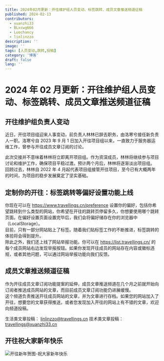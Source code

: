 ```yaml
---
title: 2024年02月更新：开往维护组人员变动、标签跳转、成员文章推送频道征稿
published: 2024-02-13
contributors:
  - xuanzhi33
  - BLxcwg666
  - Luochancy
  - linlinzzo
description: ''
image: ''
tags: [人员变动,跳转,投稿]
category: '博客'
draft: false 
lang: ''
---
```


# 2024 年 02 月更新：开往维护组人员变动、标签跳转、成员文章推送频道征稿

## 开往维护组负责人变动

近日，开往项目组迎来人事变动，前负责人林林已辞去职务，由洛寒兮接任新负责人一职。洛寒兮自 2023 年 9 月 1 日加入开往项目组以来，一直致力于服务器运维工作，曾参与开往成员文章订阅的讨论。  

此次交接并不意味着林林将立即离开项目组。作为资深成员，林林将继续参与项目讨论和维护工作，确保项目平稳过渡。预计两个月后，林林将逐渐淡出项目组。
回顾过去，林林自 2022 年 4 月起代表项目组接管开往项目，至今已有大概两年的时间，为项目的稳步发展奠定了坚实基础。


## 定制你的开往：标签跳转等偏好设置功能上线

你现在可以在 https://www.travellings.cn/preference 设置你的偏好，包括你希望跳转到什么类型的网站，你希望在开往的跳转页停留多久，你想要使用哪个跳转页面。在偏好设置页面设置完毕后，我们会将偏好储存在你的浏览器中（LocalStorage）。  
目前，只有一部分网站贴上了标签。随着我们贴标签工作的不断推进，标签跳转的体验将会得到提升。  
除此之外，我们还上线了网站举报功能。你可以在 https://list.travellings.cn/ 的每个成员网站右边发现举报按钮。如果你发现开往成员的网站存在内容或徽标违规，或者其他问题，可以通过网站举报功能向我们反馈。

## 成员文章推送频道征稿

作为开往成员文章订阅功能提案的延伸，成员文章推送频道在几个月之前就开始向订阅者推送成员网站的文章，而目前成员文章订阅功能仍进展缓慢。  
这个频道负责推送开往成员网站的文章，并为文章进行存档。如果您的网站加入了开往，想要您的文章获得推送，或者您发现加入开往的网站上有不错的文章，欢迎向频道投稿。

生活类文章投稿： linlinzzo@travellings.cn
技术类文章投稿： travellings@xuanzhi33.cn

## 开往祝大家新年快乐

![开往新年贺图-祝大家新年快乐](https://www.travellings.cn/assets/holiday/spring-festival.png)
